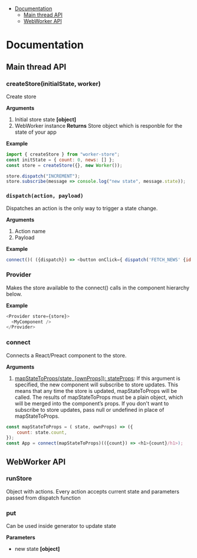 <!-- START doctoc generated TOC please keep comment here to allow auto update -->
<!-- DON'T EDIT THIS SECTION, INSTEAD RE-RUN doctoc TO UPDATE -->


- [Documentation](#documentation)
  - [Main thread API](#main-thread-api)
  - [WebWorker API](#webworker-api)

<!-- END doctoc generated TOC please keep comment here to allow auto update -->

# Documentation

## Main thread API

### createStore(initialState, worker)

Create store

**Arguments**

1. Initial store state **[object]**
2. WebWorker instance
   **Returns**
   Store object which is responble for the state of your app

**Example**

```js
import { createStore } from "worker-store";
const initState = { count: 0, news: [] };
const store = createStore({}, new Worker());

store.dispatch("INCREMENT");
store.subscribe(message => console.log("new state", message.state));
```

### `dispatch(action, payload)`

Dispatches an action is the only way to trigger a state change.

**Arguments**

1. Action name
2. Payload

**Example**

```js
connect()( ({dispatch}) => <button onClick={ dispatch('FETCH_NEWS' {id: 10})} )
```

### Provider

Makes the store available to the connect() calls in the component hierarchy below.

**Example**

```js
<Provider store={store}>
  <MyComponent />
</Provider>
```

### connect

Connects a React/Preact component to the store.

**Arguments**

1. [mapStateToProps(state, [ownProps]): stateProps](Function): If this argument is specified, the new component will subscribe to store updates. This means that any time the store is updated, mapStateToProps will be called. The results of mapStateToProps must be a plain object, which will be merged into the component’s props. If you don't want to subscribe to store updates, pass null or undefined in place of mapStateToProps.

```js
const mapStateToProps = ( state, ownProps) => ({
    count: state.count,
});
const App = connect(mapStateToProps)(({count}) => <h1>{count}/h1>);
```

## WebWorker API

### runStore

Object with actions. Every action accepts current state and parameters passed from dispatch function

### put

Can be used inside generator to update state

**Parameters**

* new state **[object]**
